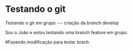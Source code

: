 # Testando o git

Testando o git em grupo --- criação da branch develop

Sou o João e estou testando uma branch feature em grupo.


#Fazendo modificação para testar brach.

